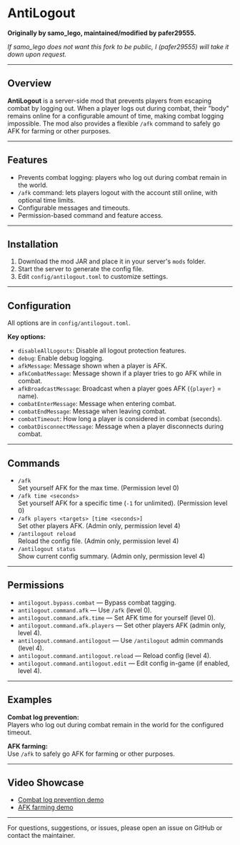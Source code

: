 # AntiLogout

**Originally by samo_lego, maintained/modified by pafer29555.**

*If samo_lego does not want this fork to be public, I (pafer29555) will take it down upon request.*

---

## Overview

**AntiLogout** is a server-side mod that prevents players from escaping combat by logging out. When a player logs out during combat, their "body" remains online for a configurable amount of time, making combat logging impossible. The mod also provides a flexible `/afk` command to safely go AFK for farming or other purposes.

---

## Features

- Prevents combat logging: players who log out during combat remain in the world.
- `/afk` command: lets players logout with the account still online, with optional time limits.
- Configurable messages and timeouts.
- Permission-based command and feature access.

---

## Installation

1. Download the mod JAR and place it in your server's `mods` folder.
2. Start the server to generate the config file.
3. Edit `config/antilogout.toml` to customize settings.

---

## Configuration

All options are in `config/antilogout.toml`.

**Key options:**
- `disableAllLogouts`: Disable all logout protection features.
- `debug`: Enable debug logging.
- `afkMessage`: Message shown when a player is AFK.
- `afkCombatMessage`: Message shown if a player tries to go AFK while in combat.
- `afkBroadcastMessage`: Broadcast when a player goes AFK (`{player}` = name).
- `combatEnterMessage`: Message when entering combat.
- `combatEndMessage`: Message when leaving combat.
- `combatTimeout`: How long a player is considered in combat (seconds).
- `combatDisconnectMessage`: Message when a player disconnects during combat.

---

## Commands

- `/afk`  
  Set yourself AFK for the max time. (Permission level 0)
- `/afk time <seconds>`  
  Set yourself AFK for a specific time (`-1` for unlimited). (Permission level 0)
- `/afk players <targets> [time <seconds>]`  
  Set other players AFK. (Admin only, permission level 4)
- `/antilogout reload`  
  Reload the config file. (Admin only, permission level 4)
- `/antilogout status`  
  Show current config summary. (Admin only, permission level 4)

---

## Permissions

- `antilogout.bypass.combat` — Bypass combat tagging.
- `antilogout.command.afk` — Use `/afk` (level 0).
- `antilogout.command.afk.time` — Set AFK time for yourself (level 0).
- `antilogout.command.afk.players` — Set other players AFK (admin only, level 4).
- `antilogout.command.antilogout` — Use `/antilogout` admin commands (level 4).
- `antilogout.command.antilogout.reload` — Reload config (level 4).
- `antilogout.command.antilogout.edit` — Edit config in-game (if enabled, level 4).

---

## Examples

**Combat log prevention:**  
Players who log out during combat remain in the world for the configured timeout.

**AFK farming:**  
Use `/afk` to safely go AFK for farming or other purposes.

---

## Video Showcase

- [Combat log prevention demo](https://user-images.githubusercontent.com/34912839/213432960-15d54218-8313-4470-868b-10eb78357764.mp4)
- [AFK farming demo](https://user-images.githubusercontent.com/34912839/213676495-f3125d24-d42d-4ee9-80d2-55f33d313aae.mp4)

---

For questions, suggestions, or issues, please open an issue on GitHub or contact the maintainer.
